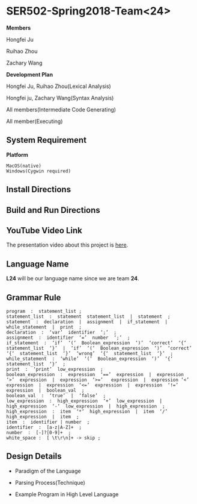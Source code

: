 # SER502-Spring2018-Team<24>

**Members**

Hongfei Ju

Ruihao Zhou

Zachary Wang

**Development Plan**

Hongfei Ju, Ruihao Zhou(Lexical Analysis)

Hongfei ju, Zachary Wang(Syntax Analysis)

All members(Intermediate Code Generating) 

All member(Executing)


## System Requirement

**Platform**

    MacOS(native)
    Windows(Cygwin required)


## Install Directions







## Build and Run Directions







## YouTube Video Link

The presentation video about this project is [here]().

## Language Name

**L24** will be our language name since we are team **24**. 


## Grammar Rule

```
program  :  statement_list ;
statement_list  :  statement  statement_list  |  statement  ;
statement  :  declaration  |  assignment  |  if_statement  |  while_statement  |  print  ;
declaration  :  ‘var’  identifier  ‘;’  ;
assignment  :  identifier  ‘=’  number  ‘;’  ;
if_statement  :  ‘if’  ‘(‘  Boolean_expression  ‘)’  ‘correct’  ‘{‘  statement_list  ‘}’  |  ‘if’  ‘(‘  Boolean_expression  ‘)’  ‘correct’  ‘{‘  statement_list  ‘}’  ‘wrong’  ‘{‘  statement_list  ‘}’  ;
while_statement  :  ‘while’  ‘(‘  Boolean_expression  ‘)’  ‘{‘  statement_list  ‘}’  ;
print  :  ‘print’  low_expression  ;	
boolean_expression  :  expression  ‘==’  expression  |  expression  ‘>’  expression  |  expression  ‘>=’   expression  |  expression ‘<’ expression  |  expression  ‘<=’  expression  |  expression  ‘!=’  expression  |  boolean_val  ;
boolean_val  :  ‘true’  |  ‘false’  ;
low_expression  :  high_expression  ‘+’  low_expression  |  high_expression  ‘-‘  low_expression  |  high_expression  ;
high_expression  :  item  ‘*’  high_expression  |  item  ‘/’  high_expression  |  item  ;
item  :  identifier | number  ;
identifier  :  [a-z|A-Z]+  ;
number  :  [-]?[0-9]+  ;
white_space :  [ \t\r\n]+ -> skip ;
```

## Design Details
* Paradigm of the Language
	

* Parsing Process(Technique)



* Example Program in High Level Language

	
  



